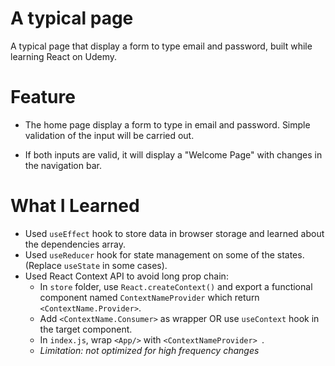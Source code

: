 # A typical page

A typical page that display a form to type email and password, built while learning React on Udemy.

# Feature

- The home page display a form to type in email and password. Simple validation of the input will be carried out.

- If both inputs are valid, it will display a "Welcome Page" with changes in the navigation bar.

# What I Learned

- Used `useEffect` hook to store data in browser storage and learned about the dependencies array.
- Used `useReducer` hook for state management on some of the states. (Replace `useState` in some cases).
- Used React Context API to avoid long prop chain:
  - In `store` folder, use `React.createContext()` and export a functional component named `ContextNameProvider` which return `<ContextName.Provider>`.
  - Add `<ContextName.Consumer>` as wrapper OR use `useContext` hook in the target component.
  - In `index.js`, wrap `<App/>` with `<ContextNameProvider> `.
  - _Limitation: not optimized for high frequency changes_
